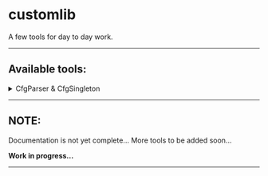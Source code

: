 # customlib

A few tools for day to day work.

---

## Available tools:

<details>
<summary>CfgParser & CfgSingleton</summary>
<p>

```python
from customlib import DEFAULTS, CONFIG, BACKUP
from customlib.cfgparser import CfgParser


cfg = CfgParser()
cfg.set_defaults(**DEFAULTS)
cfg.open(file_path=CONFIG, encoding="UTF-8", fallback=BACKUP)
cfg.parse()  # we're also parsing cmd-line args
```

- `DEFAULTS` - Holds `ConfigParser`'s default section parameters.
- `CONFIG` - Is the configuration file set by default to your project's path.
- `BACKUP` - Is the configuration default dictionary to which we fallback if the config file does not exist.

If we need to have only one instance of `CfgParser` per runtime we can use the `CfgSingleton` class
which makes use of the `singleton` design pattern and allows us to share configuration parameters
across all our python modules / packages. It is first instantiated in the `logging` module as we share
the configuration params and is referenced in `__init__.py` as simply `cfg`.

```python
from customlib import DEFAULTS, CONFIG, BACKUP
from customlib import cfg


cfg.set_defaults(**DEFAULTS)
cfg.open(file_path=CONFIG, encoding="UTF-8", fallback=BACKUP)
cfg.parse()  # we're also parsing cmd-line args
```

Because it inherits from `ConfigParser` and with the help of some extra-converters we now have
four extra methods to use in our advantage.

```python
from customlib import cfg


some_list = cfg.getlist("SECTION", "option")
some_tuple = cfg.gettuple("SECTION", "option")
some_set = cfg.getset("SECTION", "option")
some_dict = cfg.getdict("SECTION", "option")
```

The configuration files are read & written using `FileHandle` (see `customlib.handles`),
a custom context-manager with thread & file locking abilities.

</p>
</details>

---

## NOTE:

Documentation is not yet complete...
More tools to be added soon...

**Work in progress...**

---
